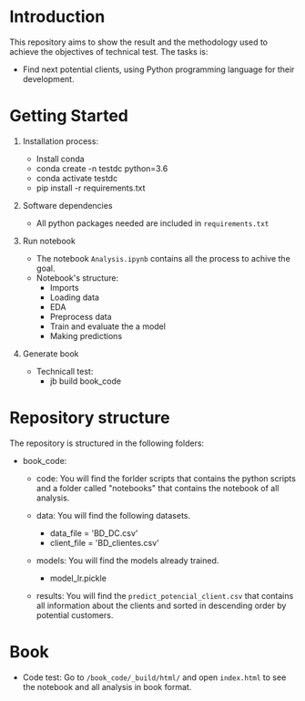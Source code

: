 # Introduction
This repository aims to show the result and the methodology used to achieve the objectives of technical test. The tasks is:
* Find next potential clients, using Python programming language for their development.

# Getting Started

1. Installation process:
    * Install conda
    * conda create -n testdc python=3.6
    * conda activate testdc
    * pip install -r requirements.txt
    
1. Software dependencies
    * All python packages needed are included in `requirements.txt`

1. Run notebook
    * The notebook `Analysis.ipynb` contains all the process to achive the goal.
    * Notebook's structure:
        * Imports
        * Loading data
        * EDA
        * Preprocess data
        * Train and evaluate the a model
        * Making predictions

1. Generate book
    * Technicall test:
        * jb build book_code

# Repository structure 
The repository is structured in the following folders:
* book_code:
    * code: You will find the forlder scripts that contains the python scripts and a folder called "notebooks" that contains the notebook of all analysis. 

    * data: You will find the following datasets.
        * data_file = 'BD_DC.csv'
        * client_file = 'BD_clientes.csv'

    * models: You will find the models already trained.
        * model_lr.pickle

    * results: You will find the `predict_potencial_client.csv` that contains all information about the clients and sorted in descending order by potential customers.

# Book
* Code test: Go to `/book_code/_build/html/` and open `index.html` to see the notebook and all analysis in book format.
